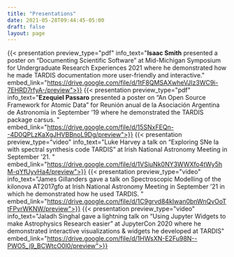 ```yaml
---
title: "Presentations"
date: 2021-05-28T09:44:45-05:00
draft: false
layout: page
---
```



{{< presentation preview_type="pdf" info_text="**Isaac Smith** presented a poster on “Documenting Scientific Software” at Mid-Michigan Symposium for Undergraduate Research Experiences 2021 where he demonstrated how he made TARDIS documentation more user-friendly and interactive." embed_link="https://drive.google.com/file/d/1tF8QMSAXwheVJIz3WC9i-7EHRD7rfyA-/preview">}}
{{< presentation preview_type="pdf" info_text="**Ezequiel Passaro** presented a poster on “An Open Source Framework for Atomic Data” for Reunión anual de la Asociación Argentina de Astronomía in September ’19 where he demonstrated the TARDIS package carsus.  " embed_link="https://drive.google.com/file/d/15SNxFEQn--4D0QPLzKaXgJHVBBnoL9Dg/preview">}}
{{< presentation preview_type="video" info_text="Luke Harvey a talk on “Exploring SNe Ia with spectral synthesis code TARDIS” at Irish National Astronomy Meeting in September ’21. " embed_link="https://drive.google.com/file/d/1VSiuNk0NY3WWXfo4tWy5hM-qYfUyvHa4/preview">}}
{{< presentation preview_type="video" info_text="James Gillanders gave a talk on Spectroscopic Modelling of the kilonova AT2017gfo at Irish National Astronomy Meeting in September ’21 in which he demonstrated how he used TARDIS.  " embed_link="https://drive.google.com/file/d/1C9grvd84kIwan0bnWnQvOoTtFPvrWKNW/preview">}}
{{< presentation preview_type="video" info_text="Jaladh Singhal gave a lightning talk on “Using Jupyter Widgets to make Astrophysics Research easier” at JupyterCon 2020 where he demonstrated interactive visualizations & widgets he developed at TARDIS" embed_link="https://drive.google.com/file/d/1HWsXN-E2Fu98N--PWO5_j9_BCWtcO0l0/preview">}}

